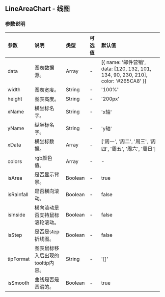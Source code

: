 ## LineAreaChart - 线图

### 参数说明

|参数|说明|类型|可选值|默认值|
|:----|:----|:----|:----|:----|
|data|图表数据源。|Array|-|[{ name: '邮件营销', data: [120, 132, 101, 134, 90, 230, 210], color: '#265CA8' }]|
|width|图表宽度。|String|-|'100%'|
|height|图表高度。|String|-|'200px'|
|xName|横坐标名字。|String|-|'x轴'|
|yName|纵坐标名字。|String|-|'y轴'|
|xData|横坐标数据。|Array|-|['周一', '周二', '周三', '周四', '周五', '周六', '周日']|
|colors|rgb颜色值。|Array|-|-|
|isArea|是否显示背景。|Boolean|-|true|
|isRainfall|是否横向滚动。|Boolean|-|false|
|isInside|横向滚动是否支持鼠标滚轮滚动。|Boolean|-|false|
|isStep|是否是step折线图。|Boolean|-|false|
|tipFormat|图表鼠标移入后出现的tooltip内容。|String|-|'[]'|
|isSmooth|曲线是否是圆滑的。|Boolean|-|true|

